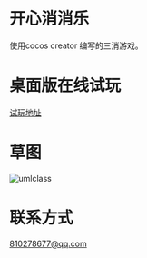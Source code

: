 # 开心消消乐
使用cocos creator 编写的三消游戏。

# 桌面版在线试玩
[试玩地址](http://oenusfky1.bkt.clouddn.com/index.html)
# 草图
![umlclass](https://github.com/isghost/kaixinxiaoxiaole/raw/master/readmeres/umlclass.png)
# 联系方式
810278677@qq.com
